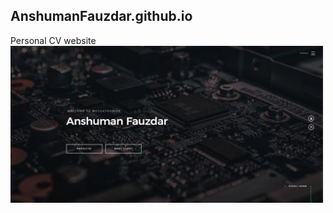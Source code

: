 ## AnshumanFauzdar.github.io

Personal CV website
![Sample](https://github.com/AnshumanFauzdar/anshumanfauzdar.github.io/blob/master/screenshot.png)
